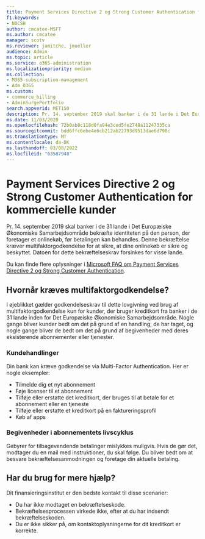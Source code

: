 ```yaml
---
title: Payment Services Directive 2 og Strong Customer Authentication for kommercielle kunder
f1.keywords:
- NOCSH
author: cmcatee-MSFT
ms.author: cmcatee
manager: scotv
ms.reviewer: jamitche, jmueller
audience: Admin
ms.topic: article
ms.service: o365-administration
ms.localizationpriority: medium
ms.collection:
- M365-subscription-management
- Adm_O365
ms.custom:
- commerce_billing
- AdminSurgePortfolio
search.appverid: MET150
description: Pr. 14. september 2019 skal banker i de 31 lande i Det Europæiske Økonomiske Samarbejdsområde bekræfte identiteten på den person, der foretager et onlinekøb, før betalingen kan behandles.
ms.date: 11/03/2020
ms.openlocfilehash: 72b0ab8c118d0fa94e3ced5fe2748a11247335ca
ms.sourcegitcommit: bdd6ffc6ebe4e6cb212ab22793d9513dae6d798c
ms.translationtype: MT
ms.contentlocale: da-DK
ms.lasthandoff: 03/08/2022
ms.locfileid: "63587948"
---
```

# <a name="payment-services-directive-2-and-strong-customer-authentication-for-commercial-customers"></a>Payment Services Directive 2 og Strong Customer Authentication for kommercielle kunder

Pr. 14. september 2019 skal banker i de 31 lande i Det Europæiske Økonomiske Samarbejdsområde bekræfte identiteten på den person, der foretager et onlinekøb, før betalingen kan behandles. Denne bekræftelse kræver multifaktorgodkendelse for at sikre, at dine onlinekøb er sikre og beskyttet. Datoen for dette bekræftelseskrav forsinkes for visse lande.

Du kan finde flere oplysninger i [Microsoft FAQ om Payment Services Directive 2 og Strong Customer Authentication](https://support.microsoft.com/help/4517854/microsoft-account-open-banking-customer-authentication).

## <a name="when-is-multi-factor-authentication-required"></a>Hvornår kræves multifaktorgodkendelse?

I øjeblikket gælder godkendelseskrav til dette lovgivning ved brug af multifaktorgodkendelse kun for kunder, der bruger kreditkort fra banker i de 31 lande inden for Det Europæiske Økonomiske Samarbejdsområde. Nogle gange bliver kunder bedt om det på grund af en handling, de har taget, og nogle gange bliver de bedt om det på grund af begivenheder med deres eksisterende abonnementer eller tjenester.

### <a name="customer-actions"></a>Kundehandlinger

Din bank kan kræve godkendelse via Multi-Factor Authentication. Her er nogle eksempler:

- Tilmelde dig et nyt abonnement
- Føje licenser til et abonnement
- Tilføje eller erstatte det kreditkort, der bruges til at betale for et abonnement eller en tjeneste
- Tilføje eller erstatte et kreditkort på en faktureringsprofil
- Køb af apps

### <a name="subscription-lifecycle-events"></a>Begivenheder i abonnementets livscyklus

Gebyrer for tilbagevendende betalinger mislykkes muligvis. Hvis de gør det, modtager du en mail med instruktioner, du skal følge. Du bliver bedt om at besvare bekræftelsesanmodningen og foretage din aktuelle betaling.

## <a name="need-more-help"></a>Har du brug for mere hjælp?

Dit finansieringsinstitut er den bedste kontakt til disse scenarier:

- Du har ikke modtaget en bekræftelseskode.  
- Bekræftelsesprocessen virkede ikke, efter at du har indsendt bekræftelseskoden.
- Du er ikke sikker på, om kontaktoplysningerne for dit kreditkort er korrekte.

